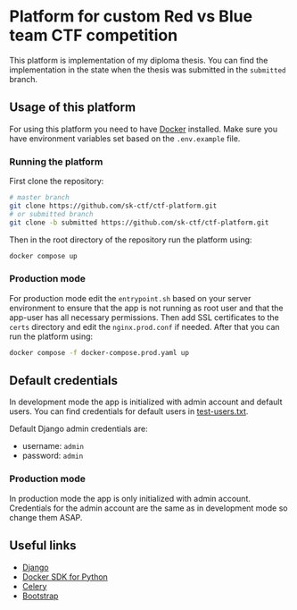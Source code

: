 # Platform for custom Red vs Blue team CTF competition

This platform is implementation of my diploma thesis. You can find the implementation in the state when the thesis was submitted in the `submitted` branch.

## Usage of this platform

For using this platform you need to have [Docker](https://docs.docker.com/get-docker/) installed. Make sure you have environment variables set based on the `.env.example` file.

### Running the platform

First clone the repository:

```bash
# master branch
git clone https://github.com/sk-ctf/ctf-platform.git
# or submitted branch
git clone -b submitted https://github.com/sk-ctf/ctf-platform.git
```

Then in the root directory of the repository run the platform using:

```bash
docker compose up
```

### Production mode

For production mode edit the `entrypoint.sh` based on your server environment to ensure that the app is not running as root user and that the app-user has all necessary permissions. Then add SSL certificates to the `certs` directory and edit the `nginx.prod.conf` if needed. After that you can run the platform using:

```bash
docker compose -f docker-compose.prod.yaml up
```

## Default credentials

In development mode the app is initialized with admin account and default users. You can find credentials for default users in [test-users.txt](master/test-users.txt).

Default Django admin credentials are:

- username: `admin`
- password: `admin`

### Production mode

In production mode the app is only initialized with admin account. Credentials for the admin account are the same as in development mode so change them ASAP.

## Useful links

- [Django](https://www.djangoproject.com/)
- [Docker SDK for Python](https://docker-py.readthedocs.io/en/stable/#)
- [Celery](https://docs.celeryq.dev/en/latest/index.html#)
- [Bootstrap](https://getbootstrap.com/)
